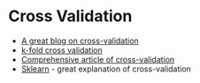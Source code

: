 # Cross Validation

- [A great blog on cross-validation](https://www.mygreatlearning.com/blog/cross-validation/)
- [k-fold cross validation](https://machinelearningmastery.com/k-fold-cross-validation/#:~:text=Cross%2Dvalidation%20is%20a%20resampling,k%2Dfold%20cross%2Dvalidation.)
- [Comprehensive article of cross-validation](https://towardsdatascience.com/validating-your-machine-learning-model-25b4c8643fb7)
- [Sklearn](https://scikit-learn.org/stable/modules/cross_validation.html#cross-validation) - great explanation of cross-validation